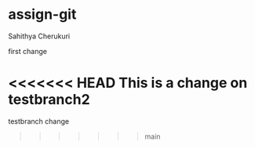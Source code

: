 # assign-git
Sahithya Cherukuri

first change

<<<<<<< HEAD
This is a change on testbranch2
=======
testbranch change
>>>>>>> main
